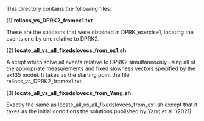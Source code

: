 
This directory contains the following files:

(1) **rellocs_vs_DPRK2_fromex1.txt**  

These are the solutions that were obtained in DPRK_exercise1, locating the events one by one relative to DPRK2.  

(2) **locate_all_vs_all_fixedslovecs_from_ex1.sh**  

A script which solve all events relative to DPRK2 simultaneously using all of the appropriate measurements
and fixed slowness vectors specified by the ak135 model. It takes as the starting point the file rellocs_vs_DPRK2_fromex1.txt.  

(3) **locate_all_vs_all_fixedslovecs_from_Yang.sh**  

Exactly the same as locate_all_vs_all_fixedslovecs_from_ex1.sh except that it takes as the initial conditions the solutions
published by Yang et al. (2021).
